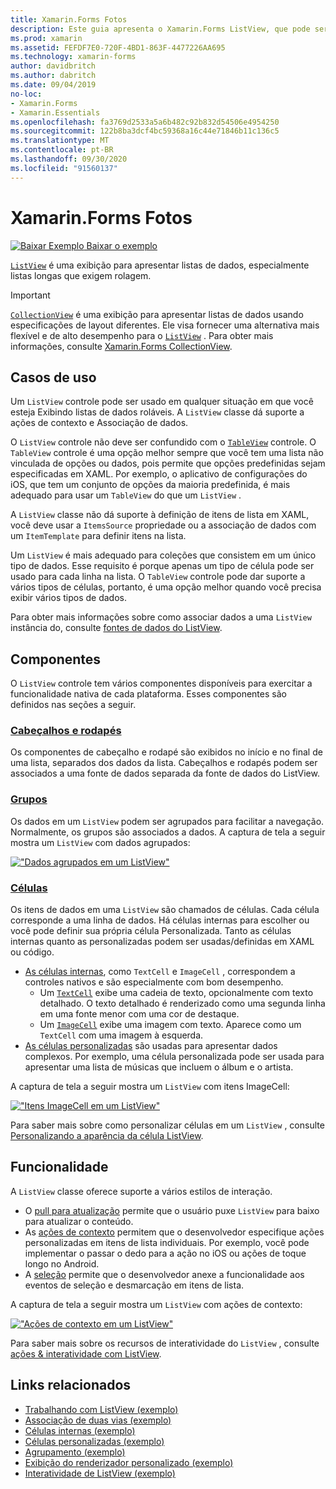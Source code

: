 ```yaml
---
title: Xamarin.Forms Fotos
description: Este guia apresenta o Xamarin.Forms ListView, que pode ser usado para apresentar dados em listas interativas.
ms.prod: xamarin
ms.assetid: FEFDF7E0-720F-4BD1-863F-4477226AA695
ms.technology: xamarin-forms
author: davidbritch
ms.author: dabritch
ms.date: 09/04/2019
no-loc:
- Xamarin.Forms
- Xamarin.Essentials
ms.openlocfilehash: fa3769d2533a5a6b482c92b832d54506e4954250
ms.sourcegitcommit: 122b8ba3dcf4bc59368a16c44e71846b11c136c5
ms.translationtype: MT
ms.contentlocale: pt-BR
ms.lasthandoff: 09/30/2020
ms.locfileid: "91560137"
---
```

# <a name="no-locxamarinforms-listview"></a>Xamarin.Forms Fotos

[![Baixar Exemplo](~/media/shared/download.png) Baixar o exemplo](https://docs.microsoft.com/samples/xamarin/xamarin-forms-samples/workingwithlistview)

[`ListView`](xref:Xamarin.Forms.ListView) é uma exibição para apresentar listas de dados, especialmente listas longas que exigem rolagem.

> [!IMPORTANT]
> [`CollectionView`](xref:Xamarin.Forms.CollectionView) é uma exibição para apresentar listas de dados usando especificações de layout diferentes. Ele visa fornecer uma alternativa mais flexível e de alto desempenho para o [`ListView`](xref:Xamarin.Forms.ListView) . Para obter mais informações, consulte [ Xamarin.Forms CollectionView](~/xamarin-forms/user-interface/collectionview/index.md).

## <a name="use-cases"></a>Casos de uso

Um `ListView` controle pode ser usado em qualquer situação em que você esteja Exibindo listas de dados roláveis. A `ListView` classe dá suporte a ações de contexto e Associação de dados.

O `ListView` controle não deve ser confundido com o [`TableView`](~/xamarin-forms/user-interface/tableview.md) controle. O `TableView` controle é uma opção melhor sempre que você tem uma lista não vinculada de opções ou dados, pois permite que opções predefinidas sejam especificadas em XAML. Por exemplo, o aplicativo de configurações do iOS, que tem um conjunto de opções da maioria predefinida, é mais adequado para usar um `TableView` do que um `ListView` .

A `ListView` classe não dá suporte à definição de itens de lista em XAML, você deve usar a `ItemsSource` propriedade ou a associação de dados com um `ItemTemplate` para definir itens na lista.

Um `ListView` é mais adequado para coleções que consistem em um único tipo de dados. Esse requisito é porque apenas um tipo de célula pode ser usado para cada linha na lista. O `TableView` controle pode dar suporte a vários tipos de células, portanto, é uma opção melhor quando você precisa exibir vários tipos de dados.

Para obter mais informações sobre como associar dados a uma `ListView` instância do, consulte [fontes de dados do ListView](~/xamarin-forms/user-interface/listview/data-and-databinding.md).

## <a name="components"></a>Componentes

O `ListView` controle tem vários componentes disponíveis para exercitar a funcionalidade nativa de cada plataforma. Esses componentes são definidos nas seções a seguir.

### <a name="headers-and-footers"></a>[Cabeçalhos e rodapés](customizing-list-appearance.md#headers-and-footers)

Os componentes de cabeçalho e rodapé são exibidos no início e no final de uma lista, separados dos dados da lista. Cabeçalhos e rodapés podem ser associados a uma fonte de dados separada da fonte de dados do ListView.

### <a name="groups"></a>[Grupos](customizing-list-appearance.md#grouping)

Os dados em um `ListView` podem ser agrupados para facilitar a navegação. Normalmente, os grupos são associados a dados. A captura de tela a seguir mostra um `ListView` com dados agrupados:

[!["Dados agrupados em um ListView"](images/grouping-depth-cropped.png)](images/grouping-depth.png#lightbox "Dados agrupados em um ListView")

### <a name="cells"></a>[Células](customizing-cell-appearance.md)

Os itens de dados em uma `ListView` são chamados de células. Cada célula corresponde a uma linha de dados. Há células internas para escolher ou você pode definir sua própria célula Personalizada. Tanto as células internas quanto as personalizadas podem ser usadas/definidas em XAML ou código.

- [As células internas](customizing-cell-appearance.md#built-in-cells), como `TextCell` e `ImageCell` , correspondem a controles nativos e são especialmente com bom desempenho.
  - Um [`TextCell`](customizing-cell-appearance.md#textcell) exibe uma cadeia de texto, opcionalmente com texto detalhado. O texto detalhado é renderizado como uma segunda linha em uma fonte menor com uma cor de destaque.
  - Um [`ImageCell`](customizing-cell-appearance.md#imagecell) exibe uma imagem com texto. Aparece como um `TextCell` com uma imagem à esquerda.
- [As células personalizadas](customizing-cell-appearance.md#custom-cells) são usadas para apresentar dados complexos. Por exemplo, uma célula personalizada pode ser usada para apresentar uma lista de músicas que incluem o álbum e o artista.

A captura de tela a seguir mostra um `ListView` com itens ImageCell:

[!["Itens ImageCell em um ListView"](images/image-cell-default-cropped.png)](images/image-cell-default.png#lightbox "ImageCell itens em um ListView")

Para saber mais sobre como personalizar células em um `ListView` , consulte [Personalizando a aparência da célula ListView](customizing-cell-appearance.md).

## <a name="functionality"></a>Funcionalidade

A `ListView` classe oferece suporte a vários estilos de interação.

- O [pull para atualização](interactivity.md#pull-to-refresh) permite que o usuário puxe `ListView` para baixo para atualizar o conteúdo.
- As [ações de contexto](interactivity.md#context-actions) permitem que o desenvolvedor especifique ações personalizadas em itens de lista individuais. Por exemplo, você pode implementar o passar o dedo para a ação no iOS ou ações de toque longo no Android.
- A [seleção](interactivity.md#selection-and-taps) permite que o desenvolvedor anexe a funcionalidade aos eventos de seleção e desmarcação em itens de lista.

A captura de tela a seguir mostra um `ListView` com ações de contexto:

[!["Ações de contexto em um ListView"](images/context-default-cropped.png)](images/context-default.png#lightbox "Ações de contexto em um ListView")

Para saber mais sobre os recursos de interatividade do `ListView` , consulte [ações & interatividade com ListView](interactivity.md).

## <a name="related-links"></a>Links relacionados

- [Trabalhando com ListView (exemplo)](/samples/xamarin/xamarin-forms-samples/workingwithlistview)
- [Associação de duas vias (exemplo)](/samples/xamarin/xamarin-forms-samples/userinterface-listview-switchentrytwobinding)
- [Células internas (exemplo)](/samples/xamarin/xamarin-forms-samples/userinterface-listview-builtincells)
- [Células personalizadas (exemplo)](/samples/xamarin/xamarin-forms-samples/userinterface-listview-customcells)
- [Agrupamento (exemplo)](/samples/xamarin/xamarin-forms-samples/userinterface-listview-grouping)
- [Exibição do renderizador personalizado (exemplo)](/samples/xamarin/xamarin-forms-samples/workingwithlistviewnative/)
- [Interatividade de ListView (exemplo)](/samples/xamarin/xamarin-forms-samples/userinterface-listview-interactivity)